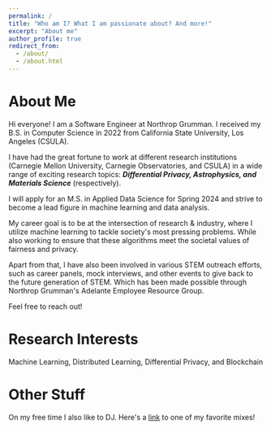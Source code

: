 ```yaml
---
permalink: /
title: "Who am I? What I am passionate about? And more!"
excerpt: "About me"
author_profile: true
redirect_from: 
  - /about/
  - /about.html
---
```



About Me
======
Hi everyone! I am a Software Engineer at Northrop Grumman. I received my B.S. in Computer Science in 2022 from California State University, Los Angeles (CSULA). 

I have had the great fortune to work at different research institutions (Carnegie Mellon University, Carnegie Observatories, and CSULA) in a wide range of exciting research topics:  ___Differential Privacy, Astrophysics, and Materials Science___ (respectively).

I will apply for an M.S. in Applied Data Science for Spring 2024 and strive to become a lead figure in machine learning and data analysis.

My career goal is to be at the intersection of research & industry, where I utilize machine learning to tackle society's most pressing problems. While also working to ensure that these algorithms meet the societal values of fairness and privacy.

Apart from that, I have also been involved in various STEM outreach efforts, such as career panels, mock interviews, and other events to give back to the future generation of STEM. Which has been made possible through Northrop Grumman's Adelante Employee Resource Group.

Feel free to reach out!

Research Interests
======
Machine Learning, Distributed Learning, Differential Privacy, and Blockchain

Other Stuff
======
On my free time I also like to DJ. Here's a [link](https://www.youtube.com/watch?v=Z7Y8Cudtif0) to one of my favorite mixes!

